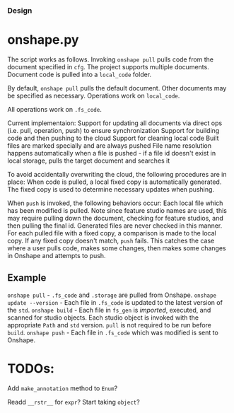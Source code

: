 ### Design
# onshape.py
The script works as follows.
Invoking `onshape pull` pulls code from the document specified in `cfg`.
The project supports multiple documents. Document code is pulled into a `local_code` folder.

By default, `onshape pull` pulls the default document. Other documents may be specified as necessary.
Operations work on `local_code`.

All operations work on `.fs_code`.

Current implementaion:
Support for updating all documents via direct ops (i.e. pull, operation, push) to ensure synchronization
Support for building code and then pushing to the cloud
Support for cleaning local code
Built files are marked specially and are always pushed
File name resolution happens automatically when a file is pushed - if a file id doesn't exist in local storage, pulls the target document and searches it


To avoid accidentally overwriting the cloud, the following procedures are in place:
When code is pulled, a local fixed copy is automatically generated.
The fixed copy is used to determine necessary updates when pushing. 

When `push` is invoked, the following behaviors occur:
Each local file which has been modified is pulled. Note since feature studio names are used, this may require pulling down the document, checking for feature studios, and then pulling the final id. Generated files are never checked in this manner.
For each pulled file with a fixed copy, a comparison is made to the local copy. If any fixed copy doesn't match, `push` fails.
This catches the case where a user pulls code, makes some changes, then makes some changes in Onshape and attempts to push.

## Example
`onshape pull` - `.fs_code` and `.storage` are pulled from Onshape.
`onshape update --version` - Each file in `.fs_code` is updated to the latest version of the `std`.
`onshape build` - Each file in `fs_gen` is *imported*, executed, and scanned for studio objects. Each studio object is invoked with the appropriate `Path` and `std` version.
    `pull` is not required to be run before `build`.
`onshape push` - Each file in `.fs_code` which was modified is sent to Onshape.



# TODOs:
Add `make_annotation` method to `Enum`?

Readd `__rstr__` for `expr`? Start taking `object`?

